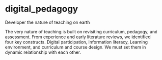 # digital_pedagogy
Developer the nature of teaching on earth

The very nature of teaching is built on revisiting curriculum, pedagogy, and assessment. From experience and early literature reviews, we identified four key constructs. Digital participation, Information literacy, Learning environment, and curriculum and course design. We must set them in dynamic relationship with each other.
